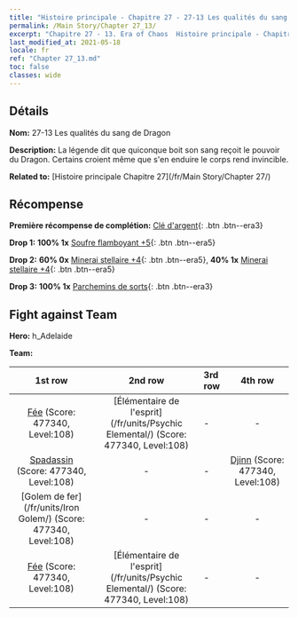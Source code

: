 ```yaml
---
title: "Histoire principale - Chapitre 27 - 27-13 Les qualités du sang de Dragon"
permalink: /Main Story/Chapter 27_13/
excerpt: "Chapitre 27 - 13. Era of Chaos  Histoire principale - Chapitre 27_13. 27-13 Les qualités du sang de Dragon"
last_modified_at: 2021-05-18
locale: fr
ref: "Chapter 27_13.md"
toc: false
classes: wide
---
```


## Détails

 **Nom:** 27-13 Les qualités du sang de Dragon

 **Description:** La légende dit que quiconque boit son sang reçoit le pouvoir du Dragon. Certains croient même que s'en enduire le corps rend invincible.

 **Related to:** [Histoire principale Chapitre 27](/fr/Main Story/Chapter 27/)

## Récompense

 **Première récompense de complétion:** [Clé d'argent](/ItemsFR/con_693/){: .btn .btn--era3}

 **Drop 1:** **100% 1x** [Soufre flamboyant +5](/ItemsFR/mat_99/){: .btn .btn--era5}

 **Drop 2:** **60% 0x** [Minerai stellaire +4](/ItemsFR/mat_89/){: .btn .btn--era5}, **40% 1x** [Minerai stellaire +4](/ItemsFR/mat_89/){: .btn .btn--era5}

 **Drop 3:** **100% 1x** [Parchemins de sorts](/ItemsFR/con_694/){: .btn .btn--era3}


## Fight against Team
 **Hero:** h_Adelaide

 **Team:**


  | 1st row | 2nd row | 3rd row | 4th row |
  |:----:|:----:|:----|:----:|
  | [Fée](/fr/units/Sprite/) (Score: 477340, Level:108)  | [Élémentaire de l'esprit](/fr/units/Psychic Elemental/) (Score: 477340, Level:108)  | - | - |
  | [Spadassin](/fr/units/Swordsman/) (Score: 477340, Level:108)  | - | - | [Djinn](/fr/units/Genie/) (Score: 477340, Level:108)  |
  | [Golem de fer](/fr/units/Iron Golem/) (Score: 477340, Level:108)  | - | - | - |
  | [Fée](/fr/units/Sprite/) (Score: 477340, Level:108)  | [Élémentaire de l'esprit](/fr/units/Psychic Elemental/) (Score: 477340, Level:108)  | - | - |


